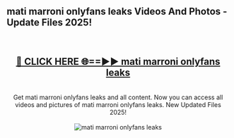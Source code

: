 <h2>mati marroni onlyfans leaks Videos And Photos - Update Files 2025!</h2>
<br>
<div align="center">
<h2><a href="https://top-ai-tools.click/QrbHav" rel="nofollow">🔴 CLICK HERE 🌐==►► mati marroni onlyfans leaks</a></h2>
<br>
Get mati marroni onlyfans leaks and all content. Now you can access all videos and pictures of mati marroni onlyfans leaks. New Updated Files 2025!
<br>
<br>
<a href="https://top-ai-tools.click/QrbHav" rel="nofollow" data-target="animated-image.originalLink"><img src="https://i.ibb.co.com/WyWwxjT/player-gif2.gif" alt="mati marroni onlyfans leaks" style="max-width: 100%; display: inline-block;" data-target="animated-image.originalImage"></a>
</div>
<br>